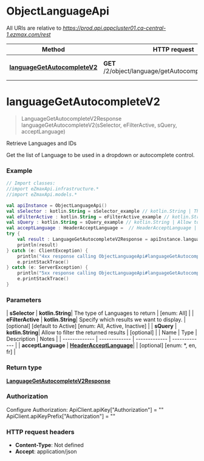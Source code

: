 # ObjectLanguageApi

All URIs are relative to *https://prod.api.appcluster01.ca-central-1.ezmax.com/rest*

| Method | HTTP request | Description |
| ------------- | ------------- | ------------- |
| [**languageGetAutocompleteV2**](ObjectLanguageApi.md#languageGetAutocompleteV2) | **GET** /2/object/language/getAutocomplete/{sSelector} | Retrieve Languages and IDs |


<a id="languageGetAutocompleteV2"></a>
# **languageGetAutocompleteV2**
> LanguageGetAutocompleteV2Response languageGetAutocompleteV2(sSelector, eFilterActive, sQuery, acceptLanguage)

Retrieve Languages and IDs

Get the list of Language to be used in a dropdown or autocomplete control.

### Example
```kotlin
// Import classes:
//import eZmaxApi.infrastructure.*
//import eZmaxApi.models.*

val apiInstance = ObjectLanguageApi()
val sSelector : kotlin.String = sSelector_example // kotlin.String | The type of Languages to return
val eFilterActive : kotlin.String = eFilterActive_example // kotlin.String | Specify which results we want to display.
val sQuery : kotlin.String = sQuery_example // kotlin.String | Allow to filter the returned results
val acceptLanguage : HeaderAcceptLanguage =  // HeaderAcceptLanguage | 
try {
    val result : LanguageGetAutocompleteV2Response = apiInstance.languageGetAutocompleteV2(sSelector, eFilterActive, sQuery, acceptLanguage)
    println(result)
} catch (e: ClientException) {
    println("4xx response calling ObjectLanguageApi#languageGetAutocompleteV2")
    e.printStackTrace()
} catch (e: ServerException) {
    println("5xx response calling ObjectLanguageApi#languageGetAutocompleteV2")
    e.printStackTrace()
}
```

### Parameters
| **sSelector** | **kotlin.String**| The type of Languages to return | [enum: All] |
| **eFilterActive** | **kotlin.String**| Specify which results we want to display. | [optional] [default to Active] [enum: All, Active, Inactive] |
| **sQuery** | **kotlin.String**| Allow to filter the returned results | [optional] |
| Name | Type | Description  | Notes |
| ------------- | ------------- | ------------- | ------------- |
| **acceptLanguage** | [**HeaderAcceptLanguage**](.md)|  | [optional] [enum: *, en, fr] |

### Return type

[**LanguageGetAutocompleteV2Response**](LanguageGetAutocompleteV2Response.md)

### Authorization


Configure Authorization:
    ApiClient.apiKey["Authorization"] = ""
    ApiClient.apiKeyPrefix["Authorization"] = ""

### HTTP request headers

 - **Content-Type**: Not defined
 - **Accept**: application/json

